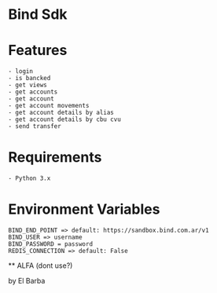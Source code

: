 Bind Sdk
=======

Features
========
~~~~~~~~
- login
- is bancked
- get views
- get accounts
- get account
- get account movements
- get account details by alias
- get account details by cbu cvu
- send transfer
~~~~~~~~
Requirements
============
~~~~~~~~~~~~
- Python 3.x
~~~~~~~~~~~~

Environment Variables
=======
~~~~~~~~~~
BIND_END_POINT => default: https://sandbox.bind.com.ar/v1
BIND_USER => username 
BIND_PASSWORD = password
REDIS_CONNECTION => default: False
~~~~~~~~~~

** ALFA (dont use?)

by El Barba